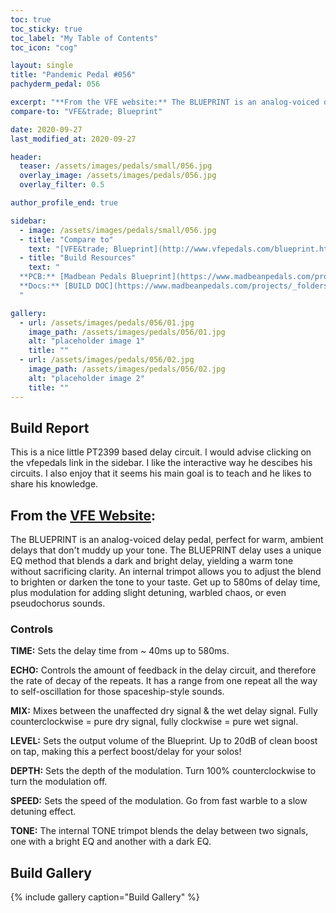 ```yaml
---
toc: true
toc_sticky: true
toc_label: "My Table of Contents"
toc_icon: "cog"

layout: single
title: "Pandemic Pedal #056"
pachyderm_pedal: 056

excerpt: "**From the VFE website:** The BLUEPRINT is an analog-voiced delay pedal, perfect for warm, ambient delays that don't muddy up your tone. The BLUEPRINT delay uses a unique EQ method that blends a dark and bright delay, yielding a warm tone without sacrificing clarity. An internal trimpot allows you to adjust the blend to brighten or darken the tone to your taste. Get up to 580ms of delay time, plus modulation for adding slight detuning, warbled chaos, or even pseudo-chorus sounds."
compare-to: "VFE&trade; Blueprint"

date: 2020-09-27
last_modified_at: 2020-09-27

header:
  teaser: /assets/images/pedals/small/056.jpg
  overlay_image: /assets/images/pedals/056.jpg
  overlay_filter: 0.5

author_profile_end: true

sidebar:
  - image: /assets/images/pedals/small/056.jpg
  - title: "Compare to"
    text: "[VFE&trade; Blueprint](http://www.vfepedals.com/blueprint.html)"
  - title: "Build Resources"
    text: "
  **PCB:** [Madbean Pedals Blueprint](https://www.madbeanpedals.com/projects/index.html)<br>
  **Docs:** [BUILD DOC](https://www.madbeanpedals.com/projects/_folders/VFE/docs/VFE_Blueprint.zip)
  "

gallery:
  - url: /assets/images/pedals/056/01.jpg
    image_path: /assets/images/pedals/056/01.jpg
    alt: "placeholder image 1"
    title: ""
  - url: /assets/images/pedals/056/02.jpg
    image_path: /assets/images/pedals/056/02.jpg
    alt: "placeholder image 2"
    title: ""
---
```


## Build Report

This is a nice little PT2399 based delay circuit. I would advise clicking on the vfepedals link in the sidebar. I like the interactive way he descibes his circuits. I also enjoy that it seems his main goal is to teach and he likes to share his knowledge.

## From the [VFE Website](http://vfepedals.com/blueprint.html):

The BLUEPRINT is an analog-voiced delay pedal, perfect for warm, ambient delays that don't muddy up your tone. The BLUEPRINT delay uses a unique EQ method that blends a dark and bright delay, yielding a warm tone without sacrificing clarity. An internal trimpot allows you to adjust the blend to brighten or darken the tone to your taste. Get up to 580ms of delay time, plus modulation for adding slight detuning, warbled chaos, or even pseudochorus sounds.

### Controls

**TIME:** Sets the delay time from ~ 40ms up to 580ms.

**ECHO:** Controls the amount of feedback in the delay circuit, and therefore the rate of decay of the repeats. It has a range from one repeat all the way to self-oscillation for those spaceship-style sounds.

**MIX:** Mixes between the unaffected dry signal & the wet delay signal. Fully counterclockwise = pure dry signal, fully clockwise = pure wet signal.

**LEVEL:** Sets the output volume of the Blueprint. Up to 20dB of clean boost on tap, making this a perfect boost/delay for your solos!

**DEPTH:** Sets the depth of the modulation. Turn 100% counterclockwise to turn the modulation off.

**SPEED:** Sets the speed of the modulation. Go from fast warble to a slow detuning effect.

**TONE:** The internal TONE trimpot blends the delay between two signals, one with a bright EQ and another with a dark EQ.

## Build Gallery

{% include gallery caption="Build Gallery" %}